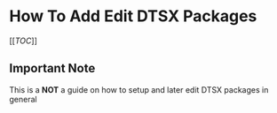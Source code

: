 # How To Add Edit DTSX Packages

[[_TOC_]]

## Important Note

This is a **NOT** a guide on how to setup and later edit DTSX packages in general